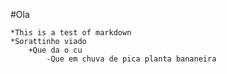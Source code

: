 #Ola

    *This is a test of markdown
    *Sorattinho viado
        +Que da o cu
            -Que em chuva de pica planta bananeira